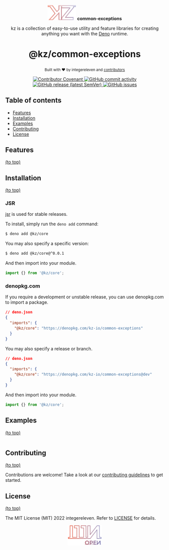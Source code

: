 <p align="center">
<img alt="kz logo" height="48" src="https://raw.githubusercontent.com/i11n/.github/main/svg/kz/color/kz.svg" />
<strong>common-exceptions</strong>
</p>

<p align="center">
kz is a collection of easy-to-use utility and feature libraries for creating anything you want with the <a href="https://deno.com">Deno</a> runtime.
</p>

<h1 align="center">@kz/common-exceptions</h1>

<p align="center">
<!-- @TODO Package description -->
</p>

<p align="center">
<!-- @TODO Link to documentation and other resources -->
</p>

<p align="center">
<sub>Built with ❤ by integereleven and <a href="https://github.com/kz-io/common-exceptions/graphs/contributors">contributors</a></sub>
</p>

<p align="center">
<a href="https://github.com/i11n/.github/blob/main/.github/CODE_OF_CONDUCT.md">
  <img alt="Contributor Covenant" src="https://img.shields.io/badge/Contributor%20Covenant-2.1-4baaaa.svg?style=flat-square" />
</a>
<a href="https://github.com/kz-io/common-exceptions/commits">
  <img alt="GitHub commit activity" src="https://img.shields.io/github/commit-activity/m/kz-io/common-exceptions?style=flat-square">
</a>
<a href="https://github.com/kz-io/common-exceptions/releases">
  <img alt="GitHub release (latest SemVer)" src="https://img.shields.io/github/v/release/kz-io/common-exceptions?style=flat-square" />
</a>
<a href="https://github.com/kz-io/common-exceptions/issues">
  <img alt="GitHub issues" src="https://img.shields.io/github/issues-raw/kz-io/common-exceptions?style=flat-square">
</a>
</p>

## Table of contents

- [Features](#features)
- [Installation](#installation)
- [Examples](#examples)
- [Contributing](#contributing)
- [License](#license)

## Features

[(to top)](#table-of-contents)

<!-- @TODO Enumerate key features -->

## Installation

[(to top)](#table-of-contents)

### JSR

[jsr][JSR] is used for stable releases.

To install, simply run the `deno add` command:

```bash
$ deno add @kz/core
```

You may also specify a specific version:

```bash
$ deno add @kz/core@^0.0.1
```

And then import into your module.

```ts ignore
import {} from '@kz/core';
```

### denopkg.com

If you require a development or unstable release, you can use denopkg.com to import a package.

```json
// deno.json
{
  "imports": {
    "@kz/core": "https://denopkg.com/kz-io/common-exceptions"
  }
}
```

You may also specify a release or branch.

```json
// deno.json
{
  "imports": {
    "@kz/core": "https://denopkg.com/kz-io/common-exceptions@dev"
  }
}
```

And then import into your module.

```ts ignore
import {} from '@kz/core';
```

## Examples

[(to top)](#table-of-contents)

<!-- @TODO Add an example, or add links to examples -->

```ts
```

## Contributing

[(to top)](#table-of-contents)

Contributions are welcome! Take a look at our [contributing guidelines][contributing] to get started.

## License

[(to top)](#table-of-contents)

The MIT License (MIT) 2022 integereleven. Refer to [LICENSE][license] for details.

<p align="center">
<img
  alt="kz.io logo"
  height="64"
  src="https://raw.githubusercontent.com/i11n/.github/main/svg/brand/color/open-stroke.svg"
/>
</p>

[deno]: https://deno.dom "Deno homepage"
[jsr]: https://jsr.io "JSR homepage"
[branches]: https://github.com/kz-io/common-exceptions/branches "@kz/common-exceptions branches on GitHub"
[releases]: https://github.com/kz-io/common-exceptions/releases "@kz/common-exceptions releases on GitHub"
[contributing]: https://github.com/kz-io/common-exceptions/blob/main/CONTRIBUTING.md "@kz/common-exceptions contributing guidelines"
[license]: https://github.com/kz-io/common-exceptions/blob/main/LICENSE "@kz/common-exceptions license"
